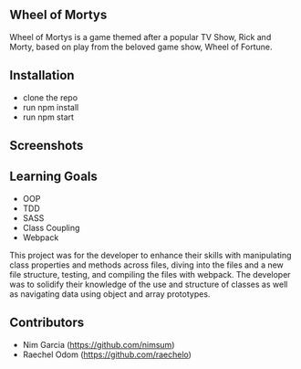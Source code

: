## Wheel of Mortys

Wheel of Mortys is a game themed after a popular TV Show, Rick and Morty, based on play from the beloved game show, Wheel of Fortune.

## Installation

 - clone the repo
 - run npm install
 - run npm start

## Screenshots

## Learning Goals
 - OOP
 - TDD
 - SASS
 - Class Coupling
 - Webpack

This project was for the developer to enhance their skills with manipulating class properties and methods across files, diving into the files and a new file structure, testing, and compiling the files with webpack. The developer was to solidify their knowledge of the use and structure of classes as well as navigating data using object and array prototypes.

## Contributors
- Nim Garcia (https://github.com/nimsum)
- Raechel Odom (https://github.com/raechelo)

